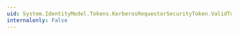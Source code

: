 ```yaml
---
uid: System.IdentityModel.Tokens.KerberosRequestorSecurityToken.ValidTo
internalonly: False
---
```

